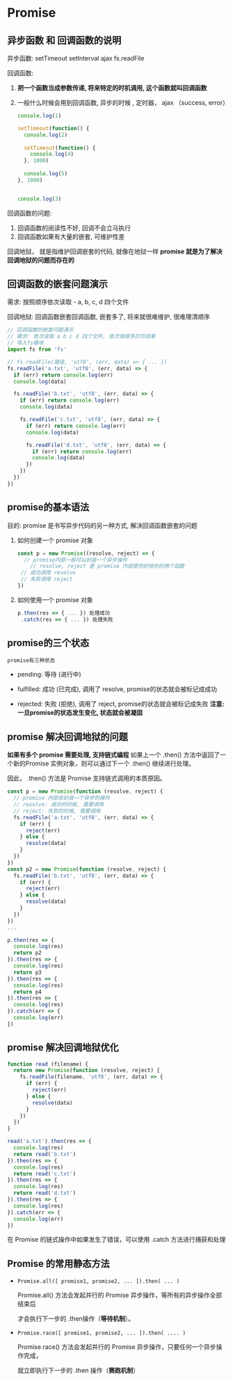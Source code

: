 # Promise

## 异步函数 和 回调函数的说明

异步函数:  setTimeout  setInterval  ajax   fs.readFile

回调函数:

1. **把一个函数当成参数传递, 将来特定的时机调用, 这个函数就叫回调函数**

2. 一般什么时候会用到回调函数, 异步的时候 ,  定时器， ajax  （success,  error）

   ```js
   console.log(1)
   
   setTimeout(function() {
     console.log(2)
     
     setTimeout(function() {
       console.log(4)
     }, 1000)
     
     console.log(5)
   }, 1000)
   
   
   console.log(3)
   ```

回调函数的问题:

1. 回调函数的阅读性不好, 回调不会立马执行
2. 回调函数如果有大量的嵌套, 可维护性差  

回调地狱， 就是指维护回调嵌套的代码, 就像在地狱一样
**promise 就是为了解决回调地狱的问题而存在的**

## 回调函数的嵌套问题演示

需求:  按照顺序依次读取 - a, b, c, d 四个文件

回调地狱: 回调函数嵌套回调函数, 嵌套多了, 将来就很难维护, 很难理清顺序

```jsx
// 回调函数的嵌套问题演示
// 需求: 依次读取 a b c d 四个文件, 依次按顺序打印结果
// 导入fs模块
import fs from 'fs'

// fs.readFile(路径, 'utf8', (err, data) => { ... })
fs.readFile('a.txt', 'utf8', (err, data) => {
  if (err) return console.log(err)
  console.log(data)

  fs.readFile('b.txt', 'utf8', (err, data) => {
    if (err) return console.log(err)
    console.log(data)

    fs.readFile('c.txt', 'utf8', (err, data) => {
      if (err) return console.log(err)
      console.log(data)

      fs.readFile('d.txt', 'utf8', (err, data) => {
        if (err) return console.log(err)
        console.log(data)
      })
    })
  })
})
```

## promise的基本语法

目的: promise 是书写异步代码的另一种方式, 解决回调函数嵌套的问题

1. 如何创建一个 promise 对象

   ```js
   const p = new Promise((resolve, reject) => {
     // promise内部一般可以封装一个异步操作
       // resolve, reject 是 promise 内部提供好给你的两个函数
    // 成功调用 resolve
    // 失败调用 reject
   })
   ```

2. 如何使用一个 promise 对象

   ```js
   p.then(res => { ... }) 处理成功
    .catch(res => { ... }) 处理失败
   ```

## promise的三个状态

`promise有三种状态`

- pending:  等待 (进行中)

- fulfilled: 成功 (已完成), 调用了 resolve, promise的状态就会被标记成成功

- rejected: 失败 (拒绝), 调用了 reject, promise的状态就会被标记成失败
**注意: 一旦promise的状态发生变化, 状态就会被凝固**

## promise 解决回调地狱的问题

**如果有多个 promise 需要处理, 支持链式编程**
如果上一个 .then() 方法中返回了一个新的Promise 实例对象，则可以通过下一个 .then() 继续进行处理。

因此， .then() 方法是 Promise 支持链式调用的本质原因。

```jsx
const p = new Promise(function (resolve, reject) {
  // promise 内部会封装一个异步的操作
  // resolve: 成功的时候, 需要调用
  // reject: 失败的时候, 需要调用
  fs.readFile('a.txt', 'utf8', (err, data) => {
    if (err) {
      reject(err)
    } else {
      resolve(data)
    }
  })
})
const p2 = new Promise(function (resolve, reject) {
  fs.readFile('b.txt', 'utf8', (err, data) => {
    if (err) {
      reject(err)
    } else {
      resolve(data)
    }
  })
})
...

p.then(res => {
  console.log(res)
  return p2
}).then(res => {
  console.log(res)
  return p3
}).then(res => {
  console.log(res)
  return p4
}).then(res => {
  console.log(res)
}).catch(err => {
  console.log(err)
})
```

## promise 解决回调地狱优化

```jsx
function read (filename) {
  return new Promise(function (resolve, reject) {
    fs.readFile(filename, 'utf8', (err, data) => {
      if (err) {
        reject(err)
      } else {
        resolve(data)
      }
    })
  })
}

read('a.txt').then(res => {
  console.log(res)
  return read('b.txt')
}).then(res => {
  console.log(res)
  return read('c.txt')
}).then(res => {
  console.log(res)
  return read('d.txt')
}).then(res => {
  console.log(res)
}).catch(err => {
  console.log(err)
})
```

在 Promise 的链式操作中如果发生了错误，可以使用 .catch 方法进行捕获和处理

## Promise 的常用静态方法

- `Promise.all([ promise1, promise2, ... ]).then( ... )`

  Promise.all() 方法会发起并行的 Promise 异步操作，等所有的异步操作全部结束后

  才会执行下一步的 .then操作（**等待机制**）。

- `Promise.race([ promise1, promise2, ... ]).then( .... )`

  Promise.race() 方法会发起并行的 Promise 异步操作，只要任何一个异步操作完成，

  就立即执行下一步的 .then 操作（**赛跑机制**）
